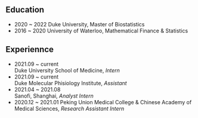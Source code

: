 
## Education
* 2020 ~ 2022 Duke University, Master of Biostatistics  
* 2016 ~ 2020 University of Waterloo, Mathematical Finance & Statistics

## Experiennce
* 2021.09 ~ current  
Duke University School of Medicine, *Intern*  
* 2021.09 ~ current  
Duke Molecular Phisiology Institute, *Assistant*
* 2021.04 ~ 2021.08  
Sanofi, Shanghai, *Analyst Intern*
* 2020.12 ~ 2021.01
Peking Union Medical College & Chinese Academy of Medical Sciences, *Research Assistant Intern*

